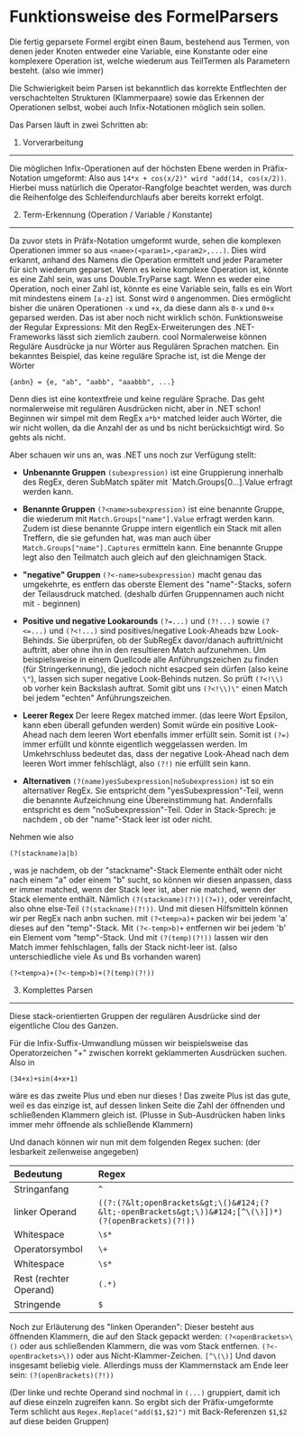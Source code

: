 Funktionsweise des FormelParsers
================================
Die fertig geparsete Formel ergibt einen Baum, bestehend aus Termen, von denen jeder Knoten entweder eine Variable, eine Konstante oder eine komplexere Operation ist, welche wiederum aus TeilTermen als Parametern besteht. (also wie immer)

Die Schwierigkeit beim Parsen ist bekanntlich das korrekte Entflechten der verschachtelten Strukturen (Klammerpaare) sowie das Erkennen der Operationen selbst, wobei auch Infix-Notationen möglich sein sollen.

Das Parsen läuft in zwei Schritten ab:

1. Vorverarbeitung
------------------
Die möglichen Infix-Operationen auf der höchsten Ebene werden in Präfix-Notation umgeformt: Also aus `14*x + cos(x/2)" wird "add(14, cos(x/2))`. Hierbei muss natürlich die Operator-Rangfolge beachtet werden, was durch die Reihenfolge des Schleifendurchlaufs aber bereits korrekt erfolgt.

2. Term-Erkennung (Operation / Variable / Konstante)
----------------------------------------------------
Da zuvor stets in Präfx-Notation umgeformt wurde, sehen die komplexen Operationen immer so aus `<name>(<param1>,<param2>,...)`. Dies wird erkannt, anhand des Namens die Operation ermittelt und jeder Parameter für sich wiederum geparset.
Wenn es keine komplexe Operation ist, könnte es eine Zahl sein, was uns Double.TryParse sagt.
Wenn es weder eine Operation, noch einer Zahl ist, könnte es eine Variable sein, falls es ein Wort mit mindestens einem `[a-z]` ist.
Sonst wird `0` angenommen. Dies ermöglicht bisher die unären Operationen `-x` und `+x`, da diese dann als `0-x` und `0+x` geparsed werden. Das ist aber noch nicht wirklich schön.
Funktionsweise der Regular Expressions:
Mit den RegEx-Erweiterungen des .NET-Frameworks lässt sich ziemlich zaubern.  cool 
Normalerweise können Reguläre Ausdrücke ja nur Wörter aus  Regulären Sprachen matchen. Ein bekanntes Beispiel, das keine reguläre Sprache ist, ist die Menge der Wörter

```{anbn} = {e, "ab", "aabb", "aaabbb", ...}```

Denn dies ist eine  kontextfreie und keine reguläre Sprache.
Das geht normalerweise mit regulären Ausdrücken nicht, aber in .NET schon!
Beginnen wir simpel mit dem RegEx `a*b*`
matched leider auch Wörter, die wir nicht wollen, da die Anzahl der as und bs nicht berücksichtigt wird. So gehts als nicht.

Aber schauen wir uns an, was .NET uns noch zur Verfügung stellt:

* **Unbenannte Gruppen**
`(subexpression)` ist eine Gruppierung innerhalb des RegEx, deren SubMatch später mit `Match.Groups[0...].Value erfragt werden kann.

* **Benannte Gruppen**
`(?<name>subexpression)` ist eine benannte Gruppe, die wiederum mit `Match.Groups["name"].Value` erfragt werden kann.
Zudem ist diese benannte Gruppe intern eigentlich ein Stack mit allen Treffern, die sie gefunden hat, was man auch über `Match.Groups["name"].Captures` ermitteln kann. Eine benannte Gruppe legt also den Teilmatch auch gleich auf den gleichnamigen Stack.

* **"negative" Gruppen**
`(?<-name>subexpression)` macht genau das umgekehrte, es entfern das oberste Element des "name"-Stacks, sofern der Teilausdruck matched. (deshalb dürfen Gruppennamen auch nicht mit `-` beginnen)

* **Positive und negative Lookarounds**
`(?=...)` und `(?!...)` sowie `(?<=...)` und `(?<!...)` sind positives/negative Look-Aheads bzw Look-Behinds. Sie überprüfen, ob der SubRegEx davor/danach auftritt/nicht auftritt, aber ohne ihn in den resultieren Match aufzunehmen.
Um beispielsweise in einem Quellcode alle Anführungszeichen zu finden (für Stringerkennung), die jedoch nicht esacped sein dürfen (also keine `\"`), lassen sich super negative Look-Behinds nutzen. So prüft `(?<!\\)` ob vorher kein Backslash auftrat. Somit gibt uns `(?<!\\)\"` einen Match bei jedem "echten" Anführungszeichen.

* **Leerer Regex**
Der leere Regex matched immer. (das leere Wort Epsilon, kann eben überall gefunden werden)
Somit würde ein positive Look-Ahead nach dem leeren Wort ebenfalls immer erfüllt sein. 
Somit ist `(?=)` immer erfüllt und könnte eigentlich weggelassen werden. Im Umkehrschluss bedeutet das, dass der negative Look-Ahead nach dem leeren Wort immer fehlschlägt, also `(?!)` nie erfüllt sein kann.

* **Alternativen**
`(?(name)yesSubexpression|noSubexpression)` ist so ein alternativer RegEx. Sie entspricht dem "yesSubexpression"-Teil, wenn die benannte Aufzeichnung eine Übereinstimmung hat. Andernfalls entspricht es dem "noSubexpression"-Teil. Oder in Stack-Sprech: je nachdem , ob der "name"-Stack leer ist oder nicht.

Nehmen wie also

`(?(stackname)a|b)`

, was je nachdem, ob der "stackname"-Stack Elemente enthält oder nicht nach einem "a" oder einem "b" sucht, so können wir diesen anpassen, dass er immer matched, wenn der Stack leer ist, aber nie matched, wenn der Stack elemente enthält.
Nämlich `(?(stackname)(?!)|(?=))`, oder vereinfacht, also ohne else-Teil `(?(stackname)(?!))`.
Und mit diesen Hilfsmitteln können wir per RegEx nach anbn suchen.
mit `(?<temp>a)+` packen wir bei jedem 'a' dieses auf den "temp"-Stack.
Mit `(?<-temp>b)+` entfernen wir bei jedem 'b' ein Element vom "temp"-Stack.
Und mit `(?(temp)(?!))` lassen wir den Match immer fehlschlagen, falls der Stack nicht-leer ist. (also unterschiedliche viele As und Bs vorhanden waren)

`(?<temp>a)+(?<-temp>b)+(?(temp)(?!))`

3. Komplettes Parsen
-----------------
Diese stack-orientierten Gruppen der regulären Ausdrücke sind der eigentliche Clou des Ganzen.

Für die Infix-Suffix-Umwandlung müssen wir beispielsweise das Operatorzeichen "+" zwischen korrekt geklammerten Ausdrücken suchen. Also in

`(34+x)+sin(4+x+1)`

wäre es das zweite Plus und eben nur dieses ! 
Das zweite Plus ist das gute, weil es das einzige ist, auf dessen linken Seite die Zahl der öffnenden und schließenden Klammern gleich ist. (Plusse in Sub-Ausdrücken haben links immer mehr öffnende als schließende Klammern)

Und danach können wir nun mit dem folgenden Regex suchen: (der lesbarkeit zeilenweise angegeben)

 Bedeutung              | Regex
:-----------------------|:-----
 Stringanfang           | `^` 
 linker Operand         | `((?:(?&lt;openBrackets&gt;\()&#124;(?&lt;-openBrackets&gt;\))&#124;[^\(\)])*)(?(openBrackets)(?!))`
 Whitespace             | `\s*`
 Operatorsymbol         | `\+`
 Whitespace             | `\s*`
 Rest (rechter Operand) | `(.*)`
 Stringende             | `$`


Noch zur Erläuterung des "linken Operanden":
Dieser besteht aus öffnenden Klammern, die auf den Stack gepackt werden: `(?<openBrackets>\()`
oder aus schließenden Klammern, die was vom Stack entfernen. `(?<-openBrackets>\))`
oder aus Nicht-Klammer-Zeichen. `[^\(\)]`
Und davon insgesamt beliebig viele. Allerdings muss der Klammernstack am Ende leer sein: `(?(openBrackets)(?!))`

(Der linke und rechte Operand sind nochmal in `(...)` gruppiert, damit ich auf diese einzeln zugreifen kann. So ergibt sich der Präfix-umgeformte Term schlicht aus `Regex.Replace("add($1,$2)")` mit Back-Referenzen `$1`,`$2` auf diese beiden Gruppen)
